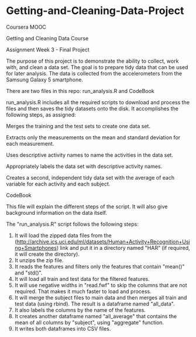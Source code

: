 # Getting-and-Cleaning-Data-Project

Coursera MOOC 

Getting and Cleaning Data Course 

Assignment Week 3 - Final Project


The purpose of this project is to demonstrate the ability to collect, work with, and clean a data set. The goal is to prepare tidy data that can be used for later analysis. The data is collected from the accelerometers from the Samsung Galaxy 5 smartphone.

There are two files in this repo: run_analysis.R and CodeBook



run_analysis.R includes all the required scripts to download and process the files and then saves the tidy datasets onto the disk.
It accomplishes the following steps, as assigned:

Merges the training and the test sets to create one data set.

Extracts only the measurements on the mean and standard deviation for each measurement.

Uses descriptive activity names to name the activities in the data set.

Appropriately labels the data set with descriptive activity names.

Creates a second, independent tidy data set with the average of each variable for each activity and each subject.



CodeBook

This file will explain the different steps of the script. It will also give background information on the data itself.

The "run_analysis.R" script follows the following steps:

1) It will load the zipped data files from the (http://archive.ics.uci.edu/ml/datasets/Human+Activity+Recognition+Using+Smartphones) link and put it in a directory named "HAR" (if required, it will create the directory). 
2) It unzips the zip file.
3) It reads the features and filters only the features that contain "mean()" and "std()".
4) It will load all train and test data for the filtered features. 
5) It will use negative widths in "read.fwf" to skip the columns that are not required. That makes it much faster to load and process.
6) It will merge the subject files to main data and then merges all train and test data (using rbind). The result is a dataframe named "all_data". 
7) It also labels the columns by the name of the features.
8) It creates another dataframe named "all_average" that contains the mean of all columns by "subject", using "aggregate" function.
9) It writes both dataframes into CSV files.
